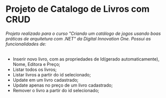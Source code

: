 # Projeto de Catalogo de Livros com CRUD

###### Projeto realizado para o curso "Criando um catálogo de jogos usando boas práticas de arquitetura com .NET" da Digital Innovation One. Possui as funcionalidades de:

- Inserir novo livro, com as propriedades de Id(gerado automaticamente), Nome, Editora e Preço;
- Listar todos os livros;
- Listar livros a partir do id selecionado;
- Update em um livro cadastrado;
- Update apenas no preço de um livro cadastrado;
- Remover o livro a partir do id selecionado;